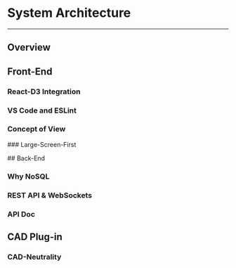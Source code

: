 # System Architecture

***

## Overview

## Front-End

### React-D3 Integration

### VS Code and ESLint

### Concept of View

### Large-Screen-First  

## Back-End

### Why NoSQL

### REST API & WebSockets

### API Doc

## CAD Plug-in

### CAD-Neutrality
